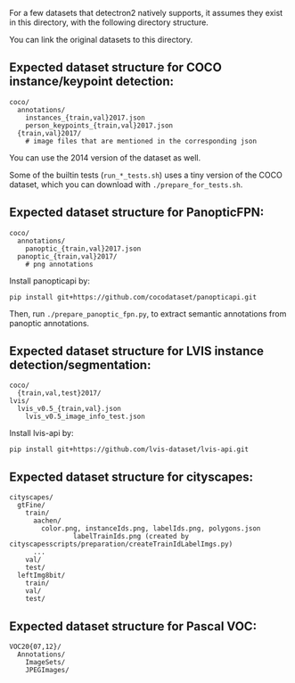 For a few datasets that detectron2 natively supports,
it assumes they exist in this directory, with the following directory structure.

You can link the original datasets to this directory.


## Expected dataset structure for COCO instance/keypoint detection:

```
coco/
  annotations/
    instances_{train,val}2017.json
    person_keypoints_{train,val}2017.json
  {train,val}2017/
    # image files that are mentioned in the corresponding json
```

You can use the 2014 version of the dataset as well.

Some of the builtin tests (`run_*_tests.sh`) uses a tiny version of the COCO dataset,
which you can download with `./prepare_for_tests.sh`.

## Expected dataset structure for PanopticFPN:

```
coco/
  annotations/
    panoptic_{train,val}2017.json
  panoptic_{train,val}2017/
    # png annotations
```

Install panopticapi by:
```
pip install git+https://github.com/cocodataset/panopticapi.git
```
Then, run `./prepare_panoptic_fpn.py`, to extract semantic annotations from panoptic annotations.

## Expected dataset structure for LVIS instance detection/segmentation:
```
coco/
  {train,val,test}2017/
lvis/
  lvis_v0.5_{train,val}.json
	lvis_v0.5_image_info_test.json
```

Install lvis-api by:
```
pip install git+https://github.com/lvis-dataset/lvis-api.git
```

## Expected dataset structure for cityscapes:
```
cityscapes/
  gtFine/
    train/
      aachen/
        color.png, instanceIds.png, labelIds.png, polygons.json
				labelTrainIds.png (created by cityscapesscripts/preparation/createTrainIdLabelImgs.py)
      ...
    val/
    test/
  leftImg8bit/
    train/
    val/
    test/
```

## Expected dataset structure for Pascal VOC:
```
VOC20{07,12}/
  Annotations/
	ImageSets/
	JPEGImages/
```
